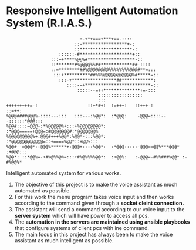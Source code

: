 # Responsive Intelligent Automation System (R.I.A.S.)

                                :-+*+===+***+==-::::                           
                              ::-*****************+-:                          
                              ::********************-:                         
                        ::::::-#********************+::                        
                     :::=+****%@@%#******************-::                       
                     ::*******#%@@@@%%##************##-::::                    
                     ::=********##%@@@@@@@@%%%%%%%%@@@#**=:::                  
                      :::+**********##%%%@@@@@@@@@@@%#*****=::                 
                        :::-+*****************##************:                  
                           ::::-=+*************************-::                 
                               :::::--=++**************+=-:::                  
                                       :::::::::::::::::                       
                                       :::                                     
    +++++++++=-:                   ::+*#+:  :=+++:   ::+++-:           ::=++:  
    %@@@####@@@%-::::---:::   :::---:%@@*:  :*@@@:    -@@@=::::---::::::*@@@:::
    %@@#::::=@@@+:*%@@@@@%+:::+%@@@@@@@@*:  :*@@@=====+@@@=:#@@@@@@@#:*@@@@@@@%
    %@@@@@@@@@%+:@@@#+++%@@*:%@@*-:::%@@*:  :*@@@@@@@@@@@@=::+====%@@*::+@@%:::
    %@@#--=@@@*::@@@%******+:@@@+::::%@@*:  :*@@@:::::-@@@==@@%***@@@* :+@@@:::
    %@@*: ::*@@%=-+#%@%%@%=:::+#%@%%%%@@*:  :+@@%:   :-@@@=-#%%###%@@* :-#%@@%*

Intelligent automated system for various works.

1. The objective of this project is to make the voice assistant as much automated as possible.
2. For this work the menu program takes voice input and then works according to the command given through a **socket cleint connection.**
3. The assistant will send a command according to our voice input to the **server system** which will have power to access all pcs.
4. The **automation in the servers are maintained using ansible playbooks** that configure systems of client pcs with ine command.
5. The main focus in this project has always been to make the voice assistant as much intelligent as possible.
